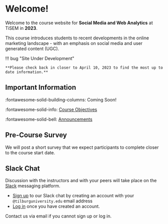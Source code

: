 # Welcome!

Welcome to the course website for **Social Media and Web Analytics** at TiSEM in **2023**.

This course introduces students to recent developments in the online marketing landscape - with an emphasis on social media and user generated content (UGC).


!!! bug "Site Under Development"
    
    **Please check back in closer to April 10, 2023 to find the most up to date information.**

## Important Information

:fontawesome-solid-building-columns: Coming Soon! <!---[Course Syllabus](assets/syllabus.pdf)--->

:fontawesome-solid-info: [Course Objectives](about/course_objectives)

:fontawesome-solid-bell: [Announcements](about/announcements)

## Pre-Course Survey

We will post a short survey that we expect participants to complete closer to the course start date.
<!-- Please fill out the pre-course survey before the first Lab Section (Thursday of Week 1).

:fontawesome-solid-square-poll-vertical: [Survey](https://forms.gle/mJj3kEqPrxuFBxHT9) -->

## Slack Chat

Discussion with the instructors and with your peers will take place on the [Slack](https://slack.com/) messaging platform.

* [Sign up](https://tisem-smwa-2023.slack.com/signup#/) to our Slack chat by creating an account with your `@tilburguniversity.edu` email address
* [Log in](https://tisem-smwa-2023.slack.com/) once you have created an account.

Contact us via email if you cannot sign up or log in.

